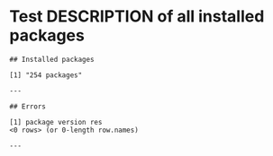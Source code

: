 # Test DESCRIPTION of all installed packages

    
    
    ## Installed packages 
    
    [1] "254 packages"
    
    ---
    
    ## Errors 
    
    [1] package version res    
    <0 rows> (or 0-length row.names)
    
    ---

